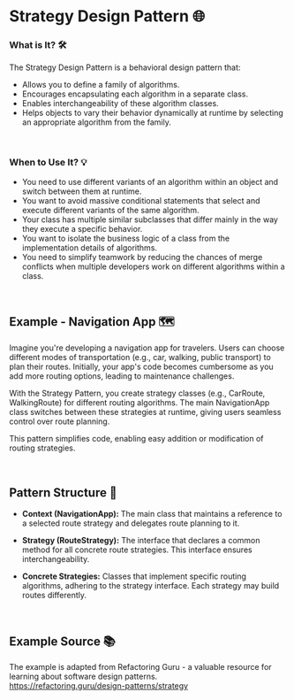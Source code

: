 # Strategy Design Pattern 🌐

### What is It? 🛠️

The Strategy Design Pattern is a behavioral design pattern that:

- Allows you to define a family of algorithms.
- Encourages encapsulating each algorithm in a separate class.
- Enables interchangeability of these algorithm classes.
- Helps objects to vary their behavior dynamically at runtime by selecting an appropriate algorithm from the family.

<br>

### When to Use It? 💡

- You need to use different variants of an algorithm within an object and switch between them at runtime.
- You want to avoid massive conditional statements that select and execute different variants of the same algorithm.
- Your class has multiple similar subclasses that differ mainly in the way they execute a specific behavior.
- You want to isolate the business logic of a class from the implementation details of algorithms.
- You need to simplify teamwork by reducing the chances of merge conflicts when multiple developers work on different algorithms within a class.

<br>


## Example - Navigation App 🗺️

Imagine you're developing a navigation app for travelers. Users can choose different modes of transportation (e.g., car, walking, public transport) to plan their routes. Initially, your app's code becomes cumbersome as you add more routing options, leading to maintenance challenges.

With the Strategy Pattern, you create strategy classes (e.g., CarRoute, WalkingRoute) for different routing algorithms. The main NavigationApp class switches between these strategies at runtime, giving users seamless control over route planning.

This pattern simplifies code, enabling easy addition or modification of routing strategies.



<br>


## Pattern Structure 🧩

- **Context (NavigationApp):** The main class that maintains a reference to a selected route strategy and delegates route planning to it.

- **Strategy (RouteStrategy):** The interface that declares a common method for all concrete route strategies. This interface ensures interchangeability.

- **Concrete Strategies:** Classes that implement specific routing algorithms, adhering to the strategy interface. Each strategy may build routes differently.


<br>


## Example Source 📚

The example is adapted from Refactoring Guru - a valuable resource for learning about software design patterns. <br>
https://refactoring.guru/design-patterns/strategy